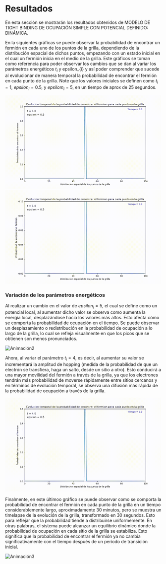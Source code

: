 # Resultados 

En esta sección se mostrarán los resultados obtenidos de MODELO DE TIGHT BINDING DE OCUPACIÓN SIMPLE CON POTENCIAL DEFINIDO: DINÁMICA.    

En la siguientes gráficas se puede observar la probabilidad de encontrar un fermión en cada uno de los puntos de la grilla, dependiendo de la distribución espacial de dichos puntos, empezando con un estado inicial en el cual un fermión inicia en el medio de la grilla. Este gráficos se toman como referencia para poder observar los cambios que se dan al variar los parámetros energéticos $t_{i}$ y epsilon_{i} y así poder comprender que sucede al evolucionar de manera temporal la probabilidad de encontrar el fermión en cada punto de la grilla. Note que los valores iniciales se definen como $t_{i} = 1$, $epsilon_{i} = 0.5$, y $epsilom_{i} = 5$, en un tiempo de aprox de 25 segundos. 


![Animación1](referencia.gif)
![Animación1](referenciae5.gif)




### Variación de los parámetros energéticos

Al realizar un cambio en el valor de $epsilon_{i} = 5$, el cual se define como un potencial local, al aumentar dicho valor se observa como aumenta la energía local, desplazándose hacia los valores más altos. Esto afecta cómo se comporta la probabilidad de ocupación en el tiempo. Se puede observar un desplazamiento o redistribución en la probabilidad de ocupación a lo largo de la grilla, lo cual se refleja visualmente en que los picos que se obtienen son menos pronunciados. 

![Animación2](e_5_2.gif)

Ahora, al variar el parámetro $t_{i} = 4$, es decir, al aumentar su valor se incrementará la amplitud de hopping (medida de la probabilidad de que un electrón se transfiera, haga un salto, desde un sitio a otro). Esto conducirá a una mayor movilidad del fermión a través de la grilla, ya que los electrones tendrán más probabilidad de moverse rápidamente entre sitios cercanos y en términos de evolución temporal, se observa una difusión más rápida de la probabilidad de ocupación a través de la grilla.

![Animación3](t_4.gif)

Finalmente, en este últimoo gráfico se puede observar como se comporta la probabilidad de encontrar el fermión en cada punto de la grilla en un tiempo considerablemente largo, aproximadamente 30 minutos, pero se muestra un timelapse de la evolución de la grilla, transformado en 30 segundos. Esto para reflejar que la probabilidad tiende a distribuirse uniformemente. En otras palabras, el sistema puede alcanzar un equilibrio dinámico donde la probabilidad de ocupación en cada sitio de la grilla se estabiliza. Esto significa que la probabilidad de encontrar el fermión ya no cambia significativamente con el tiempo después de un período de transición inicial.

![Animación3](extendida.gif)







